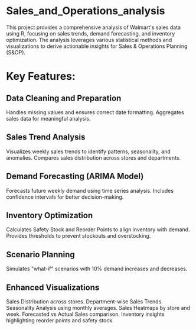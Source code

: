 # Sales_and_Operations_analysis
This project provides a comprehensive analysis of Walmart's sales data using R, focusing on sales trends, demand forecasting, and inventory optimization. The analysis leverages various statistical methods and visualizations to derive actionable insights for Sales &amp; Operations Planning (S&amp;OP).

# Key Features:
## Data Cleaning and Preparation
Handles missing values and ensures correct date formatting.
Aggregates sales data for meaningful analysis.

## Sales Trend Analysis
Visualizes weekly sales trends to identify patterns, seasonality, and anomalies.
Compares sales distribution across stores and departments.


## Demand Forecasting (ARIMA Model)
Forecasts future weekly demand using time series analysis.
Includes confidence intervals for better decision-making.

## Inventory Optimization
Calculates Safety Stock and Reorder Points to align inventory with demand.
Provides thresholds to prevent stockouts and overstocking.

## Scenario Planning
Simulates "what-if" scenarios with 10% demand increases and decreases.

## Enhanced Visualizations
Sales Distribution across stores.
Department-wise Sales Trends.
Seasonality Analysis using monthly averages.
Sales Heatmaps by store and week.
Forecasted vs Actual Sales comparison.
Inventory insights highlighting reorder points and safety stock.
